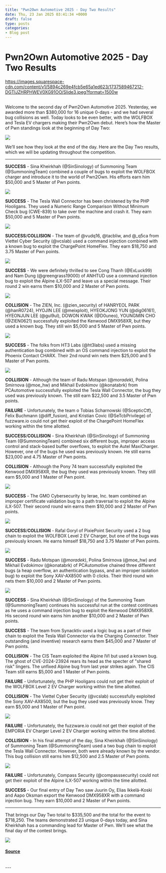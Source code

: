 ```yaml
---
title: "Pwn2Own Automotive 2025 - Day Two Results"
date: Thu, 23 Jan 2025 03:41:34 +0000
draft: false
type: posts
categories: 
- Blog post
---
```

# Pwn2Own Automotive 2025 - Day Two Results
https://images.squarespace-cdn.com/content/v1/5894c269e4fcb5e65a1ed623/1737589467212-DGTIJZHRPHWEV0XG91OO/Slide3.jpeg?format=1500w
<br/>

<br/>
Welcome to the second day of Pwn2Own Automotive 2025. Yesterday, we awarded more than $380,000 for 16 unique 0-days - and we had several bug collisions as well. Today looks to be even better, with the WOLFBOX and Tesla EV chargers making their Pwn2Own debut. Here’s how the Master of Pwn standings look at the beginning of Day Two:

![](https://images.squarespace-cdn.com/content/v1/5894c269e4fcb5e65a1ed623/4d934426-4bdd-463c-8aed-0061e397ec21/P2O-Tokyo-2025+Master+of+Pwn+Leaderboard.jpg?format=1000w)

We’ll see how they look at the end of the day. Here are the Day Two results, which we will be updating throughout the competition.

* * *

**SUCCESS** - Sina Kheirkhah (@SinSinology) of Summoning Team (@SummoningTeam) combined a couple of bugs to exploit the WOLFBOX charger and introduce it to the world of Pwn2Own. His efforts earn him $50,000 and 5 Master of Pwn points.

![](https://images.squarespace-cdn.com/content/v1/5894c269e4fcb5e65a1ed623/c7671c3d-cf3b-4b00-b264-5c08e1059b2b/IMG_5405.jpg?format=1000w)

**SUCCESS** - The Tesla Wall Connector has been christened by the PHP Hooligans. They used a Numeric Range Comparison Without Minimum Check bug (CWE-839) to take over the machine and crash it. They earn $50,000 and 5 Master of Pwn points.

![](https://images.squarespace-cdn.com/content/v1/5894c269e4fcb5e65a1ed623/83800801-39f7-4738-9e08-83e4a2369089/Image+%2852%29.jpeg?format=1000w)

**SUCCESS**/**COLLISION** - The team of @vudq16, @tacbliw, and @\_q5ca from Viettel Cyber Security (@vcslab) used a command injection combined with a known bug to exploit the ChargePoint HomeFlex. They earn $18,750 and 3.75 Master of Pwn points.

![](https://images.squarespace-cdn.com/content/v1/5894c269e4fcb5e65a1ed623/5e7068b2-8165-4f25-ad1f-4c8f59abafa8/viettel-cp.jpg?format=1000w)

**SUCCESS** - We were definitely thrilled to see Cong Thanh (@ExLuck99) and Nam Dung (@greengrass19000) of ANHTUD use a command injection bug to exploit the Alpine iLX-507 and leave us a special message. Their round 2 win earns them $10,000 and 2 Master of Pwn points.

![](https://images.squarespace-cdn.com/content/v1/5894c269e4fcb5e65a1ed623/8d419c72-65bd-46ba-9ce4-6b8608fc2f12/Image+%2853%29.jpeg?format=1000w)

**COLLISION** - The ZIEN, Inc. (@zien\_security) of HANRYEOL PARK (@hanR0724), HYOJIN LEE (@meixploit), HYEOKJONG YUN (@dig06161), HYEONJUN LEE (@gul9ul), DOWON KWAK (@D0uneo), YOUNGMIN CHO (@ZIEN0621) successfully exploited the Kenwood DMX958XR, but they used a known bug. They still win $5,000 and 5 Master of Pwn points.

![](https://images.squarespace-cdn.com/content/v1/5894c269e4fcb5e65a1ed623/94c3b416-ad75-4018-bd3a-348fd0da4563/Image+%2854%29.jpeg?format=1000w)

**SUCCESS** - The folks from HT3 Labs (@ht3labs) used a missing authentication bug combined with an OS command injection to exploit the Phoenix Contact CHARX. Their 2nd round win nets them $25,000 and 5 Master of Pwn points.

![](https://images.squarespace-cdn.com/content/v1/5894c269e4fcb5e65a1ed623/438f4962-02b5-453a-aa4e-fc88c15041b7/IMG_5406.jpg?format=1000w)

**COLLISION** - Although the team of Radu Motspan (@_moradek_), Polina Smirnova (@moe\_hw) and Mikhail Evdokimov (@konatabrk) from PCAutomotive successfully exploited the Tesla Wall Connector, the bug they used was previously known. The still earn $22,500 and 3.5 Master of Pwn points.

**FAILURE** - Unfortunately, the team o Tobias Scharnowski (@ScepticCtf), Felix Buchmann (@diff\_fusion), and Kristian Covic (@SeTcbPrivilege) of fuzzware.io could not get their exploit of the ChargePoint HomeFlex working within the time allotted.

**SUCCESS**/**COLLISION** - Sina Kheirkhah (@SinSinology) of Summoning Team (@SummoningTeam) combined six different bugs, improper access control and stack-based buffer overflows, to exploit the Autel MaxiCharger. However, one of the bugs he used was previously known. He still earns $23,000 and 4.75 Master of Pwn points.

**COLLISION** - Although the Pony 74 team successfully exploited the Kenwood DMX958XR, the bug they used was previously known. They still earn $5,000 and 1 Master of Pwn point.

![](https://images.squarespace-cdn.com/content/v1/5894c269e4fcb5e65a1ed623/af346de5-8a0d-4a54-aa02-6f5be5279938/Image+%2855%29.jpeg?format=1000w)

**SUCCESS** - The GMO Cybersecurity by Ierae, Inc. team combined an improper certificate validation bug to a path traversal to exploit the Alpine iLX-507. Their second round win earns them $10,000 and 2 Master of Pwn points.

![](https://images.squarespace-cdn.com/content/v1/5894c269e4fcb5e65a1ed623/97b31776-2dcc-4e29-9f7b-746c9ee00e84/Image+%2856%29.jpeg?format=1000w)

**SUCCESS**/**COLLISION** - Rafal Goryl of PixiePoint Security used a 2 bug chain to exploit the WOLFBOX Level 2 EV Charger, but one of the bugs was previously known. He earns himself $18,750 and 3.75 Master of Pwn points.

![](https://images.squarespace-cdn.com/content/v1/5894c269e4fcb5e65a1ed623/04d3a8fe-e257-4d01-8889-492ec695c4ae/IMG_E5407.jpg?format=1000w)

**SUCCESS** - Radu Motspan (@_moradek_), Polina Smirnova (@moe\_hw) and Mikhail Evdokimov (@konatabrk) of PCAutomotive chained three different bugs (a heap overflow, an authentication bypass, and an improper isolation bug) to exploit the Sony XAV-AX8500 with 0 clicks. Their third round win nets them $10,000 and 2 Master of Pwn points.

![](https://images.squarespace-cdn.com/content/v1/5894c269e4fcb5e65a1ed623/57f4dad3-43b3-4b77-a969-e09a71a05587/Image+%2857%29.jpeg?format=1000w)

**SUCCESS** - Sina Kheirkhah (@SinSinology) of the Summoning Team (@SummoningTeam) continues his successful run at the contest continues as he uses a command injection bug to exploit the Kenwood DMX958XR. His second round win earns him another $10,000 and 2 Master of Pwn points.

**SUCCESS** - The team from Synacktiv used a logic bug as a part of their chain to exploit the Tesla Wall Connector via the Charging Connector. Their outstanding (and inventive) research earns them $45,000 and 7 Master of Pwn points.

**COLLISION** - The CIS Team exploited the Alpine IVI but used a known bug. The ghost of CVE-2024-23924 rears its head as the specter of "shared risk" lingers. The unfixed Alpine bug from last year strikes again. The CIS Team still earns $5,000 and 1 Master of Pwn points.

**FAILURE** - Unfortunately, the PHP Hooligans could not get their exploit of the WOLFBOX Level 2 EV Charger working within the time allotted.

**COLLISION** - The Viettel Cyber Security (@vcslab) successfully exploited the Sony XAV-AX8500, but the bug they used was previously know. They earn $5,000 and 1 Master of Pwn point.

![](https://images.squarespace-cdn.com/content/v1/5894c269e4fcb5e65a1ed623/4e41afd7-57c0-4253-b325-a579bafc1765/Image+%2858%29.jpeg?format=1000w)

**FAILURE** - Unfortunately, the fuzzware.io could not get their exploit of the EMPORIA EV Charger Level 2 EV Charger working within the time allotted.

**COLLISION** - In his final attempt of the day, Sina Kheirkhah (@SinSinology) of Summoning Team (@SummoningTeam) used a two bug chain to exploit the Tesla Wall Connector. However, both were already known by the vendor. This bug collision still earns him $12,500 and 2.5 Master of Pwn points.

![](https://images.squarespace-cdn.com/content/v1/5894c269e4fcb5e65a1ed623/29f20c07-017e-454c-8d38-bb75ffa1af0d/Image+%2859%29.jpeg?format=1000w)

**FAILURE** - Unfortunately, Compass Security (@compasssecurity) could not get their exploit of the Alpine iLX-507 working within the time allotted.

**SUCCESS** - Our final entry of Day Two saw Juurin Oy, Elias Ikkelä-Koski and Aapo Oksman export the Kenwood DMX958XR with a command injection bug. They earn $10,000 and 2 Master of Pwn points.

* * *

That brings our Day Two total to $335,500 and the total for the event to $718,250. The teams demonstrated 23 unique 0-days today, and Sina Kheirkhah has a commanding lead for Master of Pwn. We’ll see what the final day of the contest brings.

![](https://images.squarespace-cdn.com/content/v1/5894c269e4fcb5e65a1ed623/f97c57b7-d419-4e6d-bc51-ceb500bb9daa/P2O-Tokyo-2025+Master+of+Pwn+Leaderboard.jpg?format=1000w)

#### [Source](https://www.thezdi.com/blog/2025/1/22/pwn2own-automotive-2025-day-two-results)

<br/>
---

